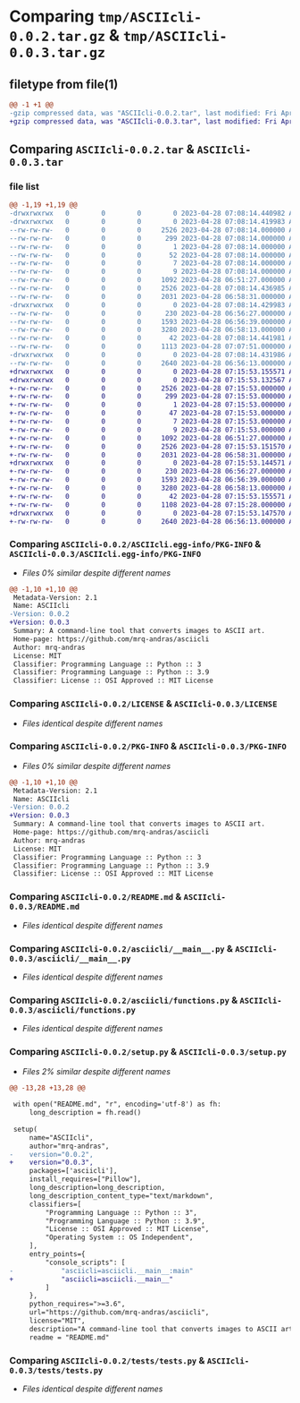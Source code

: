 # Comparing `tmp/ASCIIcli-0.0.2.tar.gz` & `tmp/ASCIIcli-0.0.3.tar.gz`

## filetype from file(1)

```diff
@@ -1 +1 @@
-gzip compressed data, was "ASCIIcli-0.0.2.tar", last modified: Fri Apr 28 07:08:14 2023, max compression
+gzip compressed data, was "ASCIIcli-0.0.3.tar", last modified: Fri Apr 28 07:15:53 2023, max compression
```

## Comparing `ASCIIcli-0.0.2.tar` & `ASCIIcli-0.0.3.tar`

### file list

```diff
@@ -1,19 +1,19 @@
-drwxrwxrwx   0        0        0        0 2023-04-28 07:08:14.440982 ASCIIcli-0.0.2/
-drwxrwxrwx   0        0        0        0 2023-04-28 07:08:14.419983 ASCIIcli-0.0.2/ASCIIcli.egg-info/
--rw-rw-rw-   0        0        0     2526 2023-04-28 07:08:14.000000 ASCIIcli-0.0.2/ASCIIcli.egg-info/PKG-INFO
--rw-rw-rw-   0        0        0      299 2023-04-28 07:08:14.000000 ASCIIcli-0.0.2/ASCIIcli.egg-info/SOURCES.txt
--rw-rw-rw-   0        0        0        1 2023-04-28 07:08:14.000000 ASCIIcli-0.0.2/ASCIIcli.egg-info/dependency_links.txt
--rw-rw-rw-   0        0        0       52 2023-04-28 07:08:14.000000 ASCIIcli-0.0.2/ASCIIcli.egg-info/entry_points.txt
--rw-rw-rw-   0        0        0        7 2023-04-28 07:08:14.000000 ASCIIcli-0.0.2/ASCIIcli.egg-info/requires.txt
--rw-rw-rw-   0        0        0        9 2023-04-28 07:08:14.000000 ASCIIcli-0.0.2/ASCIIcli.egg-info/top_level.txt
--rw-rw-rw-   0        0        0     1092 2023-04-28 06:51:27.000000 ASCIIcli-0.0.2/LICENSE
--rw-rw-rw-   0        0        0     2526 2023-04-28 07:08:14.436985 ASCIIcli-0.0.2/PKG-INFO
--rw-rw-rw-   0        0        0     2031 2023-04-28 06:58:31.000000 ASCIIcli-0.0.2/README.md
-drwxrwxrwx   0        0        0        0 2023-04-28 07:08:14.429983 ASCIIcli-0.0.2/asciicli/
--rw-rw-rw-   0        0        0      230 2023-04-28 06:56:27.000000 ASCIIcli-0.0.2/asciicli/__init__.py
--rw-rw-rw-   0        0        0     1593 2023-04-28 06:56:39.000000 ASCIIcli-0.0.2/asciicli/__main__.py
--rw-rw-rw-   0        0        0     3280 2023-04-28 06:58:13.000000 ASCIIcli-0.0.2/asciicli/functions.py
--rw-rw-rw-   0        0        0       42 2023-04-28 07:08:14.441981 ASCIIcli-0.0.2/setup.cfg
--rw-rw-rw-   0        0        0     1113 2023-04-28 07:07:51.000000 ASCIIcli-0.0.2/setup.py
-drwxrwxrwx   0        0        0        0 2023-04-28 07:08:14.431986 ASCIIcli-0.0.2/tests/
--rw-rw-rw-   0        0        0     2640 2023-04-28 06:56:13.000000 ASCIIcli-0.0.2/tests/tests.py
+drwxrwxrwx   0        0        0        0 2023-04-28 07:15:53.155571 ASCIIcli-0.0.3/
+drwxrwxrwx   0        0        0        0 2023-04-28 07:15:53.132567 ASCIIcli-0.0.3/ASCIIcli.egg-info/
+-rw-rw-rw-   0        0        0     2526 2023-04-28 07:15:53.000000 ASCIIcli-0.0.3/ASCIIcli.egg-info/PKG-INFO
+-rw-rw-rw-   0        0        0      299 2023-04-28 07:15:53.000000 ASCIIcli-0.0.3/ASCIIcli.egg-info/SOURCES.txt
+-rw-rw-rw-   0        0        0        1 2023-04-28 07:15:53.000000 ASCIIcli-0.0.3/ASCIIcli.egg-info/dependency_links.txt
+-rw-rw-rw-   0        0        0       47 2023-04-28 07:15:53.000000 ASCIIcli-0.0.3/ASCIIcli.egg-info/entry_points.txt
+-rw-rw-rw-   0        0        0        7 2023-04-28 07:15:53.000000 ASCIIcli-0.0.3/ASCIIcli.egg-info/requires.txt
+-rw-rw-rw-   0        0        0        9 2023-04-28 07:15:53.000000 ASCIIcli-0.0.3/ASCIIcli.egg-info/top_level.txt
+-rw-rw-rw-   0        0        0     1092 2023-04-28 06:51:27.000000 ASCIIcli-0.0.3/LICENSE
+-rw-rw-rw-   0        0        0     2526 2023-04-28 07:15:53.151570 ASCIIcli-0.0.3/PKG-INFO
+-rw-rw-rw-   0        0        0     2031 2023-04-28 06:58:31.000000 ASCIIcli-0.0.3/README.md
+drwxrwxrwx   0        0        0        0 2023-04-28 07:15:53.144571 ASCIIcli-0.0.3/asciicli/
+-rw-rw-rw-   0        0        0      230 2023-04-28 06:56:27.000000 ASCIIcli-0.0.3/asciicli/__init__.py
+-rw-rw-rw-   0        0        0     1593 2023-04-28 06:56:39.000000 ASCIIcli-0.0.3/asciicli/__main__.py
+-rw-rw-rw-   0        0        0     3280 2023-04-28 06:58:13.000000 ASCIIcli-0.0.3/asciicli/functions.py
+-rw-rw-rw-   0        0        0       42 2023-04-28 07:15:53.155571 ASCIIcli-0.0.3/setup.cfg
+-rw-rw-rw-   0        0        0     1108 2023-04-28 07:15:28.000000 ASCIIcli-0.0.3/setup.py
+drwxrwxrwx   0        0        0        0 2023-04-28 07:15:53.147570 ASCIIcli-0.0.3/tests/
+-rw-rw-rw-   0        0        0     2640 2023-04-28 06:56:13.000000 ASCIIcli-0.0.3/tests/tests.py
```

### Comparing `ASCIIcli-0.0.2/ASCIIcli.egg-info/PKG-INFO` & `ASCIIcli-0.0.3/ASCIIcli.egg-info/PKG-INFO`

 * *Files 0% similar despite different names*

```diff
@@ -1,10 +1,10 @@
 Metadata-Version: 2.1
 Name: ASCIIcli
-Version: 0.0.2
+Version: 0.0.3
 Summary: A command-line tool that converts images to ASCII art.
 Home-page: https://github.com/mrq-andras/asciicli
 Author: mrq-andras
 License: MIT
 Classifier: Programming Language :: Python :: 3
 Classifier: Programming Language :: Python :: 3.9
 Classifier: License :: OSI Approved :: MIT License
```

### Comparing `ASCIIcli-0.0.2/LICENSE` & `ASCIIcli-0.0.3/LICENSE`

 * *Files identical despite different names*

### Comparing `ASCIIcli-0.0.2/PKG-INFO` & `ASCIIcli-0.0.3/PKG-INFO`

 * *Files 0% similar despite different names*

```diff
@@ -1,10 +1,10 @@
 Metadata-Version: 2.1
 Name: ASCIIcli
-Version: 0.0.2
+Version: 0.0.3
 Summary: A command-line tool that converts images to ASCII art.
 Home-page: https://github.com/mrq-andras/asciicli
 Author: mrq-andras
 License: MIT
 Classifier: Programming Language :: Python :: 3
 Classifier: Programming Language :: Python :: 3.9
 Classifier: License :: OSI Approved :: MIT License
```

### Comparing `ASCIIcli-0.0.2/README.md` & `ASCIIcli-0.0.3/README.md`

 * *Files identical despite different names*

### Comparing `ASCIIcli-0.0.2/asciicli/__main__.py` & `ASCIIcli-0.0.3/asciicli/__main__.py`

 * *Files identical despite different names*

### Comparing `ASCIIcli-0.0.2/asciicli/functions.py` & `ASCIIcli-0.0.3/asciicli/functions.py`

 * *Files identical despite different names*

### Comparing `ASCIIcli-0.0.2/setup.py` & `ASCIIcli-0.0.3/setup.py`

 * *Files 2% similar despite different names*

```diff
@@ -13,28 +13,28 @@
 
 with open("README.md", "r", encoding='utf-8') as fh:
     long_description = fh.read()
 
 setup(
     name="ASCIIcli",
     author="mrq-andras",
-    version="0.0.2",
+    version="0.0.3",
     packages=['asciicli'],
     install_requires=["Pillow"],
     long_description=long_description,
     long_description_content_type="text/markdown",
     classifiers=[
         "Programming Language :: Python :: 3",
         "Programming Language :: Python :: 3.9",
         "License :: OSI Approved :: MIT License",
         "Operating System :: OS Independent",
     ],
     entry_points={
         "console_scripts": [
-            "asciicli=asciicli.__main__:main"
+            "asciicli=asciicli.__main__"
         ]
     },
     python_requires=">=3.6",
     url="https://github.com/mrq-andras/asciicli",
     license="MIT",
     description="A command-line tool that converts images to ASCII art.",
     readme = "README.md"
```

### Comparing `ASCIIcli-0.0.2/tests/tests.py` & `ASCIIcli-0.0.3/tests/tests.py`

 * *Files identical despite different names*

